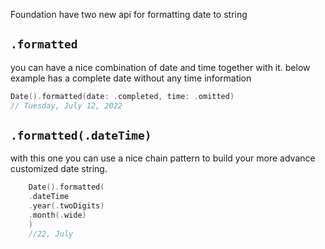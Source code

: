 Foundation have two new api for formatting date to string
## `.formatted`
you can have a nice combination of date and time together with it. below example has a complete date without any time information
```Swift
Date().formatted(date: .completed, time: .omitted)
// Tuesday, July 12, 2022
```

## `.formatted(.dateTime)`
with this one you can use a nice chain pattern to build your more advance customized date string.

```Swift
	Date().formatted(
	.dateTime
	.year(.twoDigits)
	.month(.wide)
	)
	//22, July
```